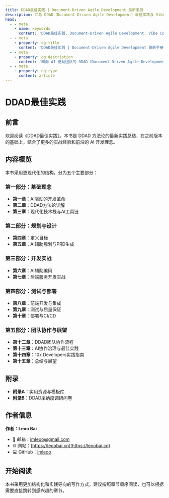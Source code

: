 ```yaml
---
title: DDAD最佳实践 | Document-Driven Agile Development 最新手册
description: 汇总 DDAD（Document-Driven Agile Development）最佳实践与 Vibe Coding 前沿经验，面向 AI 驱动的现代研发团队。
head:
  - - meta
    - name: keywords
      content: 'DDAD最佳实践, Document-Driven Agile Development, Vibe Coding, AI 开发实践'
  - - meta
    - property: og:title
      content: 'DDAD最佳实践 | Document-Driven Agile Development 最新手册'
  - - meta
    - property: og:description
      content: '面向 AI 驱动团队的 DDAD（Document-Driven Agile Development）最佳实践合集，聚焦 Vibe Coding 与现代研发流程。'
  - - meta
    - property: og:type
      content: article
---
```


# DDAD最佳实践

## 前言

欢迎阅读《DDAD最佳实践》。本书是 DDAD 方法论的最新实践总结，在之前版本的基础上，结合了更多的实战经验和前沿的 AI 开发理念。

## 内容概览

本书采用更现代化的结构，分为五个主要部分：

### 第一部分：基础理念
- **第一章**：AI驱动的开发革命
- **第二章**：DDAD方法论详解
- **第三章**：现代化技术栈与AI工具链

### 第二部分：规划与设计
- **第四章**：定义目标
- **第五章**：AI辅助规划与PRD生成

### 第三部分：开发实战
- **第六章**：AI辅助编码
- **第七章**：后端服务开发实战

### 第四部分：测试与部署
- **第八章**：前端开发与集成
- **第九章**：测试与质量保证
- **第十章**：部署与CI/CD

### 第五部分：团队协作与展望
- **第十二章**：DDAD团队协作流程
- **第十三章**：AI协作治理与最佳实践
- **第十四章**：10x Developers实践指南
- **第十五章**：总结与展望

## 附录
- **附录A**：实用资源与模板库
- **附录B**：DDAD采纳度调研问卷

## 作者信息

**作者：Leoo Bai**
- 📧 邮箱：[imleoo@gmail.com](mailto:imleoo@gmail.com)
- 🌐 网站：[https://leoobai.cn](https://leoobai.cn)
- 💻 GitHub：[imleoo](https://github.com/imleoo)

## 开始阅读

本书采用更加结构化和实践导向的写作方式，建议按照章节顺序阅读，也可以根据需要直接跳转到感兴趣的章节。